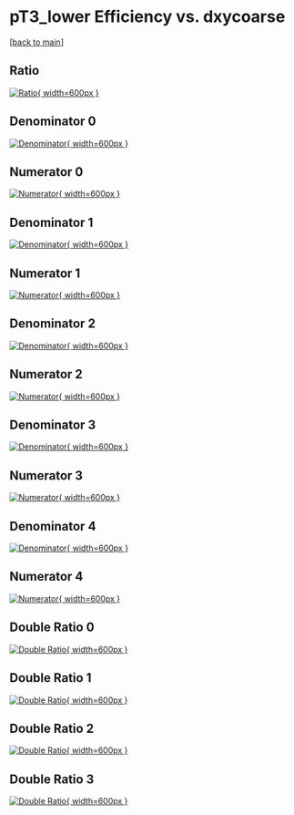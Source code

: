 # pT3_lower Efficiency vs. dxycoarse

[[back to main](./)]



## Ratio

[![Ratio](../mtv/var/pT3_lower_xtr_321_0_eff_dxycoarse.png){ width=600px }](../mtv/var/pT3_lower_xtr_321_0_eff_dxycoarse.pdf)

## Denominator 0

[![Denominator](../mtv/den/pT3_lower_xtr_321_0_eff_dxycoarse_den0.png){ width=600px }](../mtv/den/pT3_lower_xtr_321_0_eff_dxycoarse_den0.pdf)

## Numerator 0

[![Numerator](../mtv/num/pT3_lower_xtr_321_0_eff_dxycoarse_num0.png){ width=600px }](../mtv/num/pT3_lower_xtr_321_0_eff_dxycoarse_num0.pdf)

## Denominator 1

[![Denominator](../mtv/den/pT3_lower_xtr_321_0_eff_dxycoarse_den1.png){ width=600px }](../mtv/den/pT3_lower_xtr_321_0_eff_dxycoarse_den1.pdf)

## Numerator 1

[![Numerator](../mtv/num/pT3_lower_xtr_321_0_eff_dxycoarse_num1.png){ width=600px }](../mtv/num/pT3_lower_xtr_321_0_eff_dxycoarse_num1.pdf)

## Denominator 2

[![Denominator](../mtv/den/pT3_lower_xtr_321_0_eff_dxycoarse_den2.png){ width=600px }](../mtv/den/pT3_lower_xtr_321_0_eff_dxycoarse_den2.pdf)

## Numerator 2

[![Numerator](../mtv/num/pT3_lower_xtr_321_0_eff_dxycoarse_num2.png){ width=600px }](../mtv/num/pT3_lower_xtr_321_0_eff_dxycoarse_num2.pdf)

## Denominator 3

[![Denominator](../mtv/den/pT3_lower_xtr_321_0_eff_dxycoarse_den3.png){ width=600px }](../mtv/den/pT3_lower_xtr_321_0_eff_dxycoarse_den3.pdf)

## Numerator 3

[![Numerator](../mtv/num/pT3_lower_xtr_321_0_eff_dxycoarse_num3.png){ width=600px }](../mtv/num/pT3_lower_xtr_321_0_eff_dxycoarse_num3.pdf)

## Denominator 4

[![Denominator](../mtv/den/pT3_lower_xtr_321_0_eff_dxycoarse_den4.png){ width=600px }](../mtv/den/pT3_lower_xtr_321_0_eff_dxycoarse_den4.pdf)

## Numerator 4

[![Numerator](../mtv/num/pT3_lower_xtr_321_0_eff_dxycoarse_num4.png){ width=600px }](../mtv/num/pT3_lower_xtr_321_0_eff_dxycoarse_num4.pdf)

## Double Ratio 0

[![Double Ratio](../mtv/ratio/pT3_lower_xtr_321_0_eff_dxycoarse_ratio0.png){ width=600px }](../mtv/ratio/pT3_lower_xtr_321_0_eff_dxycoarse_ratio0.pdf)

## Double Ratio 1

[![Double Ratio](../mtv/ratio/pT3_lower_xtr_321_0_eff_dxycoarse_ratio1.png){ width=600px }](../mtv/ratio/pT3_lower_xtr_321_0_eff_dxycoarse_ratio1.pdf)

## Double Ratio 2

[![Double Ratio](../mtv/ratio/pT3_lower_xtr_321_0_eff_dxycoarse_ratio2.png){ width=600px }](../mtv/ratio/pT3_lower_xtr_321_0_eff_dxycoarse_ratio2.pdf)

## Double Ratio 3

[![Double Ratio](../mtv/ratio/pT3_lower_xtr_321_0_eff_dxycoarse_ratio3.png){ width=600px }](../mtv/ratio/pT3_lower_xtr_321_0_eff_dxycoarse_ratio3.pdf)

